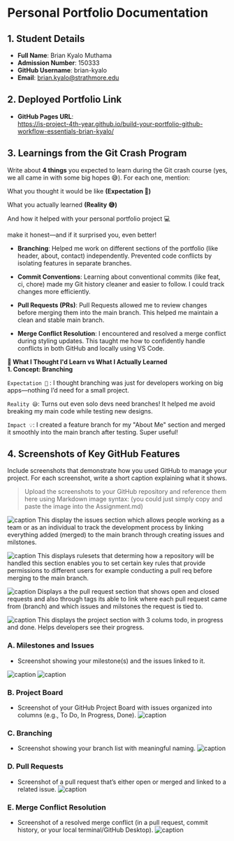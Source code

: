 # Personal Portfolio Documentation

## 1. Student Details

- **Full Name**: Brian Kyalo Muthama  
- **Admission Number**: 150333  
- **GitHub Username**: brian-kyalo  
- **Email**: brian.kyalo@strathmore.edu  


## 2. Deployed Portfolio Link

- **GitHub Pages URL**:  
https://is-project-4th-year.github.io/build-your-portfolio-github-workflow-essentials-brian-kyalo/

## 3. Learnings from the Git Crash Program

Write about **4 things** you expected to learn during the Git crash course (yes, we all came in with some big hopes 😅).
For each one, mention:

What you thought it would be like **(Expectation 👀)**

What you actually learned **(Reality 😅)**

And how it helped with your personal portfolio project 💻

make it honest—and if it surprised you, even better!

- **Branching**:
Helped me work on different sections of the portfolio (like header, about, contact) independently. Prevented code conflicts by isolating features in separate branches.

- **Commit Conventions**:
Learning about conventional commits (like feat, ci, chore) made my Git history cleaner and easier to follow. I could track changes more efficiently.

- **Pull Requests (PRs)**:
Pull Requests allowed me to review changes before merging them into the main branch. This helped me maintain a clean and stable main branch.

- **Merge Conflict Resolution**:
I encountered and resolved a merge conflict during styling updates. This taught me how to confidently handle conflicts in both GitHub and locally using VS Code.

**🧠 What I Thought I'd Learn vs What I Actually Learned**  
**1. Concept: Branching**

`Expectation 👀` : I thought branching was just for developers working on big apps—nothing I’d need for a small project.

`Reality 😅`: Turns out even solo devs need branches! It helped me avoid breaking my main code while testing new designs.

`Impact 💡`: I created a feature branch for my "About Me" section and merged it smoothly into the main branch after testing. Super useful!


## 4. Screenshots of Key GitHub Features

Include screenshots that demonstrate how you used GitHub to manage your project. For each screenshot, write a short caption explaining what it shows.

> Upload the screenshots to your GitHub repository and reference them here using Markdown image syntax:
> (you could just simply copy and paste the image into the Assignment.md)

![caption](img/1.png)
This display the issues section which allows people working as a team or as an individual to track the development process by linking everything added (merged) to the main branch through creating issues and milstones.

![caption](img/2.png)
This displays rulesets that determing how a repository will be handled this section enables you to set certain key rules that provide permissions to different users for example conducting a pull req before merging to the main branch.

![caption](img/3.png)
Displays a the pull request section that shows open and closed requests and also through tags its able to link where each pull request came from (branch) and which issues and milstones the request is tied to.

![caption](img/rerwwww.png)
This displays the project section with 3 colums todo, in progress and done. Helps developers see their progress. 

### A. Milestones and Issues
- Screenshot showing your milestone(s) and the issues linked to it.

![caption](<img/milstones .png>)
![caption](img/issues.png)

### B. Project Board

- Screenshot of your GitHub Project Board with issues organized into columns (e.g., To Do, In Progress, Done).
![caption](img/board.png)

### C. Branching

- Screenshot showing your branch list with meaningful naming.
![caption](img/branch.png)

### D. Pull Requests

- Screenshot of a pull request that’s either open or merged and linked to a related issue.
![caption](img/pull.png)

### E. Merge Conflict Resolution

- Screenshot of a resolved merge conflict (in a pull request, commit history, or your local terminal/GitHub Desktop).
![caption](img/rereee.png)

